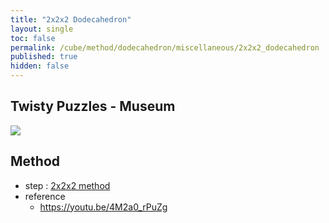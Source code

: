 ```yaml
---
title: "2x2x2 Dodecahedron"
layout: single
toc: false
permalink: /cube/method/dodecahedron/miscellaneous/2x2x2_dodecahedron
published: true
hidden: false
---
```


<head>
  <base target="_blank">
</head>



## Twisty Puzzles - Museum

<a href="https://twistypuzzles.com/app/museum/museum_showitem.php?pkey=771">
  <img src="https://twistypuzzles.com/museum/large/00771-01.jpg">
</a>



## Method

- step : [2x2x2 method](/cube/method/NxNxN/original/2x2x2)
- reference
  - <https://youtu.be/4M2a0_rPuZg>
